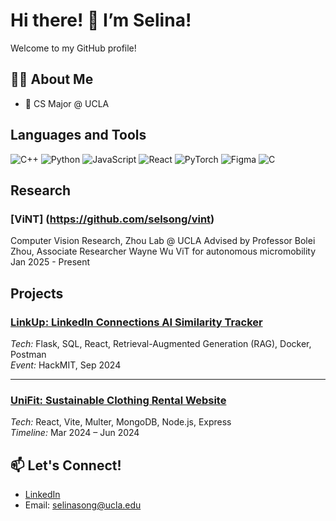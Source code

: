 

<!--
**selsong/selsong** is a ✨ _special_ ✨ repository because its `README.md` (this file) appears on your GitHub profile.

Here are some ideas to get you started:

- 🔭 I’m currently working on ...
- 🌱 I’m currently learning ...
- 👯 I’m looking to collaborate on ...
- 🤔 I’m looking for help with ...

- 📫 How to reach me: selinasong@ucla.edu
- 😄 Pronouns: she/her
-->

# Hi there! 👋 I’m Selina!

Welcome to my GitHub profile!

## 👨‍💻 About Me
- 🌱 CS Major @ UCLA

## Languages and Tools
![C++](https://img.shields.io/badge/-C++-00599C?style=flat&logo=c%2B%2B&logoColor=white)
![Python](https://img.shields.io/badge/-Python-3776AB?style=flat&logo=python&logoColor=white)
![JavaScript](https://img.shields.io/badge/-JavaScript-F7DF1E?style=flat&logo=javascript&logoColor=black)
![React](https://img.shields.io/badge/-React-61DAFB?style=flat&logo=react&logoColor=black)
![PyTorch](https://img.shields.io/badge/-PyTorch-EE4C2C?style=flat&logo=pytorch&logoColor=white)
![Figma](https://img.shields.io/badge/-Figma-F24E1E?style=flat&logo=figma&logoColor=white)
![C](https://img.shields.io/badge/-C-A8B9CC?style=flat&logo=c&logoColor=white)

## Research

### [ViNT] (https://github.com/selsong/vint)
Computer Vision Research, Zhou Lab @ UCLA
Advised by Professor Bolei Zhou, Associate Researcher Wayne Wu
ViT for autonomous micromobility
Jan 2025 - Present

## Projects

### [LinkUp: LinkedIn Connections AI Similarity Tracker](https://github.com/naishagarwal/hackmit-2024-college-counselor)
*Tech:* Flask, SQL, React, Retrieval-Augmented Generation (RAG), Docker, Postman  
*Event:* HackMIT, Sep 2024

---

### [UniFit: Sustainable Clothing Rental Website](https://github.com/jackdeye/unifit)
*Tech:* React, Vite, Multer, MongoDB, Node.js, Express  
*Timeline:* Mar 2024 – Jun 2024


## 📫 Let's Connect!
- [LinkedIn](https://linkedin.com/in/selinasong)
- Email: selinasong@ucla.edu
